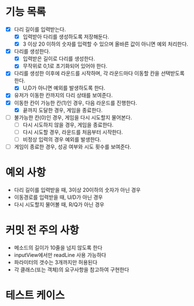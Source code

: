 # 기능 목록

- [x] 다리 길이를 입력받는다.
  - [x] 입력받아 다리를 생성하도록 저장해둔다.
  - [x] 3 이상 20 이하의 숫자를 입력할 수 있으며 올바른 값이 아니면 예외 처리한다.
- [x] 다리를 생성한다.
  - [x] 입력받은 길이로 다리를 생성한다.
  - [x] 무작위로 0,1로 초기화되어 있어야 한다.
- [x] 다리를 생성한 이후에 라운드를 시작하며, 각 라운드마다 이동할 칸을 선택받도록 한다.
  - [x] U,D가 아니면 예외를 발생하도록 한다.
- [x] 유저가 이동한 칸까지의 다리 상태를 보여준다.
- [x] 이동한 칸이 가능한 칸(1)인 경우, 다음 라운드를 진행한다.
  - [x] 끝까지 도달한 경우, 게임을 종료한다.
- [ ] 불가능한 칸(0)인 경우, 게임을 다시 시도할지 물어본다.
  - [ ] 다시 시도하지 않을 경우, 게임을 종료한다.
  - [ ] 다시 시도할 경우, 라운드를 처음부터 시작한다.
  - [ ] 비정상 입력의 경우 예외를 발생한다.
- [ ] 게임이 종료한 경우, 성공 여부와 시도 횟수를 보여준다.

# 예외 사항

- 다리 길이를 입력받을 때, 3이상 20이하의 숫자가 아닌 경우
- 이동경로를 입력받을 때, U/D가 아닌 경우
- 다시 시도할지 물어볼 때, R/Q가 아닌 경우

# 커밋 전 주의 사항

- 메소드의 길이가 10줄을 넘지 않도록 한다
- inputView에서만 readLine 사용 가능하다
- 파라미터의 갯수는 3개까지만 허용된다
- 각 클래스(또는 객체)의 요구사항을 참고하여 구현한다

# 테스트 케이스

